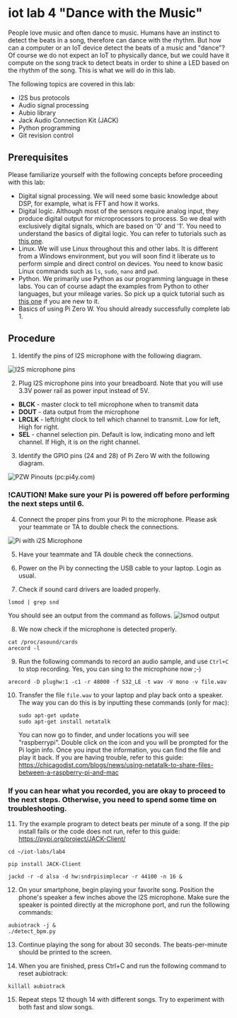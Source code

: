 # iot lab 4 "Dance with the Music"

People love music and often dance to music. Humans have an instinct to detect the beats in a song, therefore can dance with the rhythm. But how can a computer or an IoT device detect the beats of a music and "dance"? Of course we do not expect an IoT to physically dance, but we could have it compute on the song track to detect beats in order to shine a LED based on the rhythm of the song. This is what we will do in this lab.       

The following topics are covered in this lab:
* I2S bus protocols
* Audio signal processing
* Aubio library
* Jack Audio Connection Kit (JACK)
* Python programming
* Git revision control

## Prerequisites

Please familiarize yourself with the following concepts before proceeding with this lab:
* Digital signal processing. We will need some basic knowledge about DSP, for example, what is FFT and how it works.
* Digital logic. Although most of the sensors require analog input, they produce digital output for microprocessors to process. So we deal with exclusively digital signals, which are based on '0' and '1'. You need to understand the basics of digital logic. You can refer to tutorials such as [this one](https://learn.sparkfun.com/tutorials/digital-logic).
* Linux. We will use Linux throughout this and other labs. It is different from a Windows environment, but you will soon find it liberate us to perform simple and direct control on devices. You need to know basic Linux commands such as ```ls```, ```sudo```, ```nano``` and ```pwd```.
* Python. We primarily use Python as our programming language in these labs. You can of course adapt the examples from Python to other languages, but your mileage varies. So pick up a quick tutorial such as [this one](https://www.learnpython.org) if you are new to it.
* Basics of using Pi Zero W. You should already successfully complete lab 1.

## Procedure

1. Identify the pins of I2S microphone with the following diagram.

![I2S microphone pins](https://cdn-learn.adafruit.com/assets/assets/000/039/629/small360/sensors_pintou.jpg?1487797934)

2. Plug I2S microphone pins into your breadboard. Note that you will use 3.3V power rail as power input instead of 5V.
  * __BLCK__ - master clock to tell microphone when to transmit data
  * __DOUT__ - data output from the microphone
  * __LRCLK__ - left/right clock to tell which channel to transmit. Low for left, High for right.
  * __SEL__ - channel selection pin. Default is low, indicating mono and left channel. If High, it is on the right channel.

3. Identify the GPIO pins (24 and 28) of Pi Zero W with the following diagram.

![PZW Pinouts (pc:pi4y.com)](http://pi4j.com/images/j8header-zero.png)

### __!CAUTION!__ Make sure your Pi is powered off before performing the next steps until 6.

4. Connect the proper pins from your Pi to the microphone. Please ask your teammate or TA to double check the connections.

![Pi with i2S Microphone](https://cdn-learn.adafruit.com/assets/assets/000/039/636/original/sensors_pi_i2s_bb.png?1487800378)

5. Have your teammate and TA double check the connections.

6. Power on the Pi by connecting the USB cable to your laptop. Login as usual.

7. Check if sound card drivers are loaded properly.
```
lsmod | grep snd
```
You should see an output from the command as follows.
![lsmod output](https://cdn-learn.adafruit.com/assets/assets/000/040/622/medium800/sensors_Screen_Shot_2017-04-03_at_11.06.56_AM.png?1491244026)

8. We now check if the microphone is detected properly.
```
cat /proc/asound/cards
arecord -l
```

9. Run the following commands to record an audio sample, and use ```Ctrl+C``` to stop recording. Yes, you can sing to the microphone now ;-)
```
arecord -D plughw:1 -c1 -r 48000 -f S32_LE -t wav -V mono -v file.wav
```

10. Transfer the file ```file.wav``` to your laptop and play back onto a speaker.
    The way you can do this is by inputting these commands (only for mac):
    ```
    sudo apt-get update
    sudo apt-get install netatalk
    ```
    You can now go to finder, and under locations you will see "raspberrypi". Double click on the icon and you will be             prompted for the Pi login info. Once you input the information, you can find the file and play it back.
    If you are having trouble, refer to this guide: https://chicagodist.com/blogs/news/using-netatalk-to-share-files-between-a-raspberry-pi-and-mac
    
### If you can hear what you recorded, you are okay to proceed to the next steps. Otherwise, you need to spend some time on troubleshooting.

11. Try the example program to detect beats per minute of a song. If the pip install fails or the code does not run, refer to this guide: https://pypi.org/project/JACK-Client/
```
cd ~/iot-labs/lab4

pip install JACK-Client

jackd -r -d alsa -d hw:sndrpisimplecar -r 44100 -n 16 &
```

12. On your smartphone, begin playing your favorite song. Position the phone's speaker a few inches above the I2S microphone. Make sure the speaker is pointed directly at the microphone port, and run the following commands:
```
aubiotrack -j &
./detect_bpm.py
```

13. Continue playing the song for about 30 seconds. The beats-per-minute should be printed to the screen.

14. When you are finished, press Ctrl+C and run the following command to reset aubiotrack:
```
killall aubiotrack
```

15. Repeat steps 12 though 14 with different songs. Try to experiment with both fast and slow songs.
